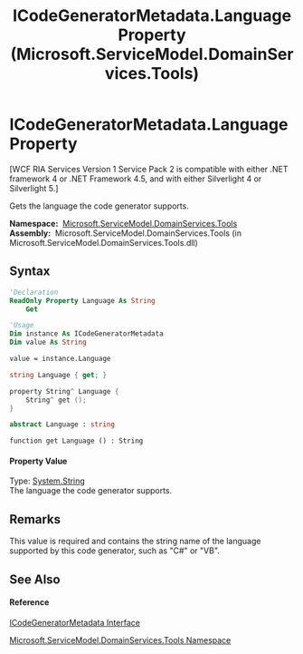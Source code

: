 ﻿---
title: ICodeGeneratorMetadata.Language Property  (Microsoft.ServiceModel.DomainServices.Tools)
TOCTitle: Language Property
ms:assetid: P:Microsoft.ServiceModel.DomainServices.Tools.ICodeGeneratorMetadata.Language
ms:mtpsurl: https://msdn.microsoft.com/en-us/library/microsoft.servicemodel.domainservices.tools.icodegeneratormetadata.language(v=VS.91)
ms:contentKeyID: 32336245
ms.date: 01/27/2012
mtps_version: v=VS.91
f1_keywords:
- Microsoft.ServiceModel.DomainServices.Tools.ICodeGeneratorMetadata.Language
- Microsoft.ServiceModel.DomainServices.Tools.ICodeGeneratorMetadata.get_Language
dev_langs:
- CSharp
- JScript
- VB
- FSharp
- c++
api_location:
- microsoft.servicemodel.domainservices.tools.dll
api_name:
- Microsoft.ServiceModel.DomainServices.Tools.ICodeGeneratorMetadata.get_Language
- Microsoft.ServiceModel.DomainServices.Tools.ICodeGeneratorMetadata.Language
api_type:
- Managed
topic_type:
- apiref
- kbSyntax
product_family_name: VS
ROBOTS: INDEX,FOLLOW
---

# ICodeGeneratorMetadata.Language Property

\[WCF RIA Services Version 1 Service Pack 2 is compatible with either .NET framework 4 or .NET Framework 4.5, and with either Silverlight 4 or Silverlight 5.\]

Gets the language the code generator supports.

**Namespace:**  [Microsoft.ServiceModel.DomainServices.Tools](gg153739\(v=vs.91\).md)  
**Assembly:**  Microsoft.ServiceModel.DomainServices.Tools (in Microsoft.ServiceModel.DomainServices.Tools.dll)

## Syntax

``` vb
'Declaration
ReadOnly Property Language As String
    Get
```

``` vb
'Usage
Dim instance As ICodeGeneratorMetadata
Dim value As String

value = instance.Language
```

``` csharp
string Language { get; }
```

``` c++
property String^ Language {
    String^ get ();
}
```

``` fsharp
abstract Language : string
```

``` jscript
function get Language () : String
```

#### Property Value

Type: [System.String](https://msdn.microsoft.com/en-us/library/s1wwdcbf)  
The language the code generator supports.  

## Remarks

This value is required and contains the string name of the language supported by this code generator, such as "C\#" or "VB".

## See Also

#### Reference

[ICodeGeneratorMetadata Interface](gg153817\(v=vs.91\).md)

[Microsoft.ServiceModel.DomainServices.Tools Namespace](gg153739\(v=vs.91\).md)

